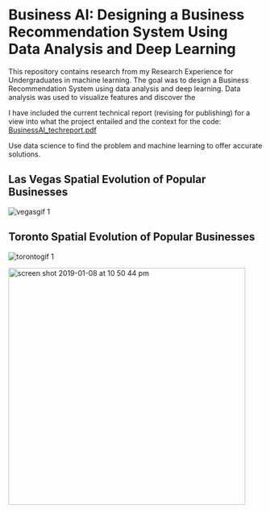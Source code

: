 # Business AI: Designing a Business Recommendation System Using Data Analysis and Deep Learning
This repository contains research from my Research Experience for Undergraduates in machine learning. The goal was to design a Business Recommendation System using data analysis and deep learning. Data analysis was used to visualize features and discover the

I have included the current technical report (revising for publishing) for a view into what the project entailed and the context for the code:
[BusinessAI_techreport.pdf](https://github.com/JohnAnthonyBowllan/BusinessAI/files/2739236/BusinessAI_techreport.pdf)


Use data science to find the problem and machine learning to offer accurate solutions.


 

## Las Vegas Spatial Evolution of Popular Businesses
![vegasgif 1](https://user-images.githubusercontent.com/22419878/50874401-e2eed780-1391-11e9-9a6b-4b696d4de588.gif)
## Toronto Spatial Evolution of Popular Businesses
![torontogif 1](https://user-images.githubusercontent.com/22419878/50874434-06198700-1392-11e9-930f-a73ab6251671.gif)


<img width="470" alt="screen shot 2019-01-08 at 10 50 44 pm" src="https://user-images.githubusercontent.com/22419878/50875774-da999b00-1397-11e9-8ebd-90ae4c0caa32.png">
